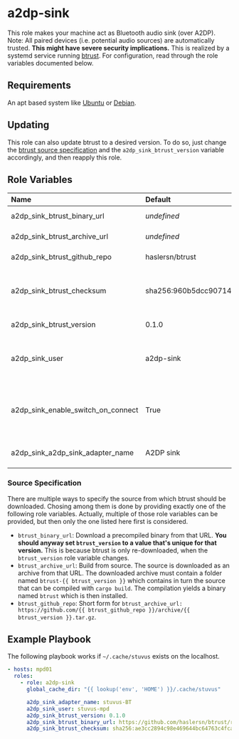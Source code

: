 # a2dp-sink

This role makes your machine act as Bluetooth audio sink (over A2DP).
Note: All paired devices (i.e. potential audio sources) are automatically trusted.
**This might have severe security implications.**
This is realized by a systemd service running [btrust](https://github.com/haslersn/btrust).
For configuration, read through the role variables documented below.

## Requirements

An apt based system like [Ubuntu](https://www.ubuntu.com/) or [Debian](https://www.debian.org/).

## Updating

This role can also update btrust to a desired version.
To do so, just change the [btrust source specification](#btrust-source-specification) and the
`a2dp_sink_btrust_version` variable accordingly, and then reapply this role.

## Role Variables

| Name                               | Default                                                                 | Description                                              |
| :--------------------------------- | :---------------------------------------------------------------------- | :------------------------------------------------------- |
| a2dp_sink_btrust_binary_url        | _undefined_                                                             | See [source specification](#source-specification)        |
| a2dp_sink_btrust_archive_url       | _undefined_                                                             | See [source specification](#source-specification)        |
| a2dp_sink_btrust_github_repo       | haslersn/btrust                                                         | See [source specification](#source-specification)        |
| a2dp_sink_btrust_checksum          | sha256:960b5dcc90714df217e4c68fdfb1f874f36418655599233310c1a5d3e1837009 | Checksum of the downloaded archive or binary             |
| a2dp_sink_btrust_version           | 0.1.0                                                                   | See [source specification](#source-specification)        |
| a2dp_sink_user                     | a2dp-sink                                                               | The user that runs any service installed by this role.   |
| a2dp_sink_enable_switch_on_connect | True                                                                    | Whether to load the PulseAudio module switch-on-connect. |
| a2dp_sink_a2dp_sink_adapter_name   | A2DP sink                                                               | Name of this Bluetooth device.                           |

### Source Specification

There are multiple ways to specify the source from which btrust should be downloaded.
Chosing among them is done by providing exactly one of the following role variables.
Actually, multiple of those role variables can be provided, but then only the one listed here first
is considered.

* `btrust_binary_url`:
  Download a precompiled binary from that URL.
  **You should anyway set `btrust_version` to a value that's unique for that version.**
  This is because btrust is only re-downloaded, when the `btrust_version` role variable
  changes.
* `btrust_archive_url`:
  Build from source.
  The source is downloaded as an archive from that URL.
  The downloaded archive must contain a folder named `btrust-{{ btrust_version }}` which
  contains in turn the source that can be compiled with `cargo build`.
  The compilation yields a binary named `btrust` which is then installed.
* `btrust_github_repo`: 
  Short form for
  `btrust_archive_url: https://github.com/{{ btrust_github_repo }}/archive/{{ btrust_version }}.tar.gz`.

## Example Playbook

The following playbook works if `~/.cache/stuvus` exists on the localhost.

```yml
- hosts: mpd01
  roles:
    - role: a2dp-sink
      global_cache_dir: "{{ lookup('env', 'HOME') }}/.cache/stuvus"

      a2dp_sink_adapter_name: stuvus-BT
      a2dp_sink_user: stuvus-mpd
      a2dp_sink_btrust_version: 0.1.0
      a2dp_sink_btrust_binary_url: https://github.com/haslersn/btrust/releases/download/{{ a2dp_sink_btrust_version }}/btrust-aarch64-unknown-linux-gnu
      a2dp_sink_btrust_checksum: sha256:ae3cc2894c98e469644bc64763c4fcaa7a16972fa423c61f44f0fd329b1f9f27
```
